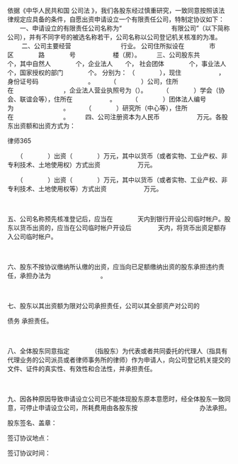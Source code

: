 
 依据《中华人民共和国
公司法
》，我们各股东经过慎重研究，一致同意按照该法律规定应具备的条件，自愿出资申请设立一个有限责任公司，特制定协议如下： 
　　一、申请设立的有限责任公司名称为“　　　　　　　　有限公司”（以下简称公司），并有不同字号的被选名称若干，公司名称以公司登记机关核准的为准。 
　　
二、公司主要经营　　　　　　　　行业。
公司住所拟设在　　　　市　　　　区　　　　路　　　　号　　　　　　楼（房）。 
　　
三、公司股东共　　　　　　个，其中自然人　　　　个，企业法人　　个，
社会团体　　　　个，事业法人　　个，国家授权的部门　　　　个。
分别为： 
（　　　　），现住　　　　　　，     身份证号码　　　　　　　　。 
　　    （　　　　）公司，住所在　　　　　　　　，企业法人营业执照号为（）。 
　　    （　　　　）学会（协会、联谊会等），住所在　　　　　　。 
　　    （　　　　）团体法人编号为　　　　　　　　。 
　　    （　　　　）研究所（中心等），住所在　　　　　　　　。 
　　
四、公司注册资本为人民币　　　　　　万元。各股东出资额和出资方式为： 




 
律师365






　　（　　　　）出资（　　　　）万元，其中以货币（或者实物、工业产权、非专利技术、土地使用权）方式出资　　　　　　万元。 

　　（　　　　）出资（　　　　）万元，其中以货币（或者实物、工业产权、非专利技术、土地使用权等）方式出资　　　　　　万元。 

　　   

五、公司名称预先核准登记后，应当在　　　　天内到银行开设公司临时帐户。股东以货币出资的，应当在公司临时帐户开设后　　　　 天内，将货币出资足额存入公司临时帐户。 

　　

六、股东不按协议缴纳所认缴的出资，应当向已足额缴纳出资的股东承担违约责任，承担办法为　　　　　　　　。 

　　

七、股东以其出资额为限对公司承担责任，公司以其全部资产对公司的

债务
承担责任。 

　　

八、全体股东同意指定　　　　（指股东）为代表或者共同委托的代理人（指具有代理业务的公司派员或者律师事务所的律师）作为申请人，向公司登记机关提交的文件、证件的真实性、有效性和合法性，并承担责任。 

　　

九、因各种原因导致申请设立公司已不能体现股东原本意愿时，经全体股东一致同意，可停止申请设立公司，所耗费用由各股东按　　　　　　　　　　办法承担。 





股东签名、盖章： 

签订协议地点： 

签订协议时间：





 


 

 
 
 
 
 
  


  
 

  


  


  
 
 
 
 

